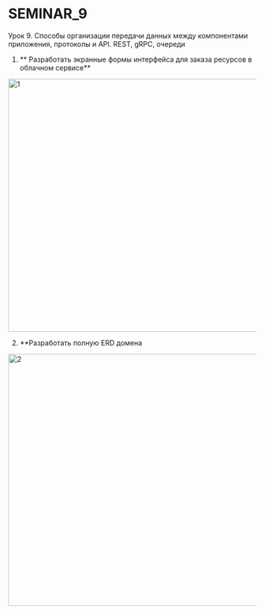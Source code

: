 # SEMINAR_9
Урок 9. Способы организации передачи данных между компонентами приложения, протоколы и API. REST, gRPC, очереди

1) ** Разработать экранные формы интерфейса для заказа ресурсов в облачном сервисе**

   
<img width="512" alt="1" src="https://github.com/DEN068/SEMINAR_9/assets/112544350/9542d18e-e0e8-4d1c-967a-bdc02736cb8c">




2) **Разработать полную ERD домена

   
<img width="510" alt="2" src="https://github.com/DEN068/SEMINAR_9/assets/112544350/a6bdced7-9608-4e8a-b747-a540606d3f20">
